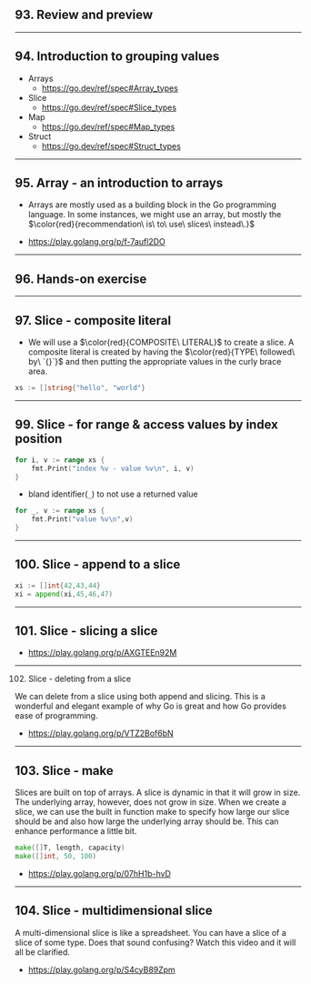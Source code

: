 ## 93. Review and preview

***

## 94. Introduction to grouping values

* Arrays
    * https://go.dev/ref/spec#Array_types
* Slice
    * https://go.dev/ref/spec#Slice_types
* Map
    * https://go.dev/ref/spec#Map_types
* Struct
    * https://go.dev/ref/spec#Struct_types

***

## 95. Array - an introduction to arrays

* Arrays are mostly used as a building block in the Go programming language. In some instances, we might use an array, but mostly the $\color{red}{recommendation\ is\ to\ use\ slices\ instead\.}$ 

* https://play.golang.org/p/f-7aufl2DO

***

## 96. Hands-on exercise

***

## 97. Slice - composite literal

* We will use a $\color{red}{COMPOSITE\ LITERAL}$ to create a slice. A composite literal is created by having the $\color{red}{TYPE\ followed\ by\ `{}`}$ and then putting the appropriate values in the curly brace area.

```go
xs := []string{"hello", "world"}
```

***

## 99. Slice - for range & access values by index position

```go
for i, v := range xs {
    fmt.Print("index %v - value %v\n", i, v)
}
```

* bland identifier(`_`) to not use a returned  value
```go
for _, v := range xs {
    fmt.Print("value %v\n",v)
}
```

***

## 100. Slice - append to a slice

```go
xi := []int{42,43,44}
xi = append(xi,45,46,47)
```

***

## 101. Slice - slicing a slice

* https://play.golang.org/p/AXGTEEn92M

*** 

102. Slice - deleting from a slice

We can delete from a slice using both append and slicing. This is a wonderful and elegant example of why Go is great and how Go provides ease of programming.

* https://play.golang.org/p/VTZ2Bof6bN

***

## 103. Slice - make

Slices are built on top of arrays. A slice is dynamic in that it will grow in size.
The underlying array, however, does not grow in size. When we create a slice, we can use the built in function make to specify how large our slice should be and also how large the underlying array should be. This can enhance performance a little bit.

```go
make([]T, length, capacity)
make([]int, 50, 100)
```

* https://play.golang.org/p/07hH1b-hvD

***

## 104. Slice - multidimensional slice

A multi-dimensional slice is like a spreadsheet. You can have a slice of a slice of some type. Does that sound confusing? Watch this video and it will all be clarified.

* https://play.golang.org/p/S4cyB89Zpm

